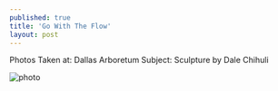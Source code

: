 ```yaml
---
published: true
title: 'Go With The Flow'
layout: post
---
```

Photos Taken at: Dallas Arboretum
Subject: Sculpture by Dale Chihuli

![photo](http://res.cloudinary.com/dijs-design/image/upload/v1449353400/FootMouth_kn0pxo.jpg)